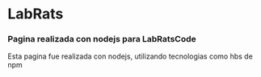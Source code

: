 # LabRats

### Pagina realizada con nodejs para LabRatsCode


Esta pagina fue realizada con nodejs, utilizando tecnologias como hbs de npm